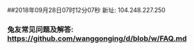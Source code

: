 ##2018年09月28日07时12分07秒 新址: 104.248.227.250
### 兔友常见问题及解答: https://github.com/wanggonging/d/blob/w/FAQ.md
